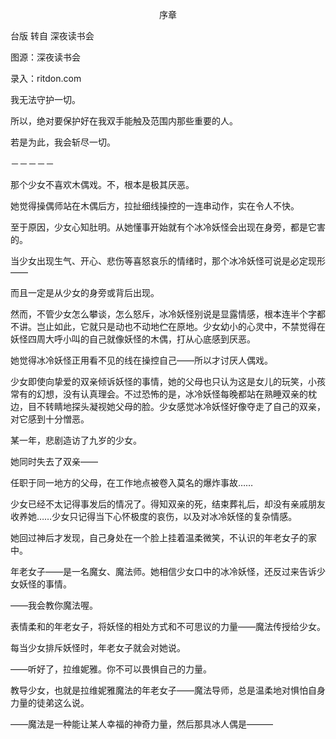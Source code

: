 <p align="center">序章</p>

台版 转自 深夜读书会

图源：深夜读书会

录入：ritdon.com

我无法守护一切。

所以，绝对要保护好在我双手能触及范围内那些重要的人。

若是为此，我会斩尽一切。

－－－－－

那个少女不喜欢木偶戏。不，根本是极其厌恶。

她觉得操偶师站在木偶后方，拉扯细线操控的一连串动作，实在令人不快。

至于原因，少女心知肚明。从她懂事开始就有个冰冷妖怪会出现在身旁，都是它害的。

当少女出现生气、开心、悲伤等喜怒哀乐的情绪时，那个冰冷妖怪可说是必定现形——

而且一定是从少女的身旁或背后出现。

然而，不管少女怎么攀谈，怎么怒斥，冰冷妖怪别说是显露情感，根本连半个字都不讲。岂止如此，它就只是动也不动地伫在原地。少女幼小的心灵中，不禁觉得在妖怪四周大呼小叫的自己就像妖怪的木偶，打从心底感到厌恶。

她觉得冰冷妖怪正用看不见的线在操控自己——所以才讨厌人偶戏。

少女即使向挚爱的双亲倾诉妖怪的事情，她的父母也只认为这是女儿的玩笑，小孩常有的幻想，没有认真理会。不过恐怖的是，冰冷妖怪每晚都站在熟睡双亲的枕边，目不转睛地探头凝视她父母的脸。少女感觉冰冷妖怪好像夺走了自己的双亲，对它感到十分憎恶。

某一年，悲剧造访了九岁的少女。

她同时失去了双亲——

任职于同一地方的父母，在工作地点被卷入莫名的爆炸事故……

少女已经不太记得事发后的情况了。得知双亲的死，结束葬礼后，却没有亲戚朋友收养她……少女只记得当下心怀极度的哀伤，以及对冰冷妖怪的复杂情感。

她回过神后才发现，自己身处在一个脸上挂着温柔微笑，不认识的年老女子的家中。

年老女子——是一名魔女、魔法师。她相信少女口中的冰冷妖怪，还反过来告诉少女妖怪的事情。

——我会教你魔法喔。

表情柔和的年老女子，将妖怪的相处方式和不可思议的力量——魔法传授给少女。

每当少女排斥妖怪时，年老女子就会对她说。

——听好了，拉维妮雅。你不可以畏惧自己的力量。

教导少女，也就是拉维妮雅魔法的年老女子——魔法导师，总是温柔地对惧怕自身力量的徒弟这么说。

——魔法是一种能让某人幸福的神奇力量，然后那具冰人偶是———

